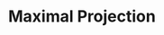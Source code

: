 ---
word: "true"

title: "Maximal Projection"

categories: ['']

tags: ['Maximal', 'Projection']

arwords: 'الإسقاط الأقصى'

arexps: []

enwords: ['Maximal Projection']

enexps: []

arlexicons: 'س'

enlexicons: 'M'

authors: ['Ruqayya Roshdy']

translators: ['']

citations: 'مقدمة في حوسبة اللغة العربية'

sources: 'مركز الملك عبدالله بن عبدالعزيز الدولي لخدمة اللغة العربية'

slug: ""
---